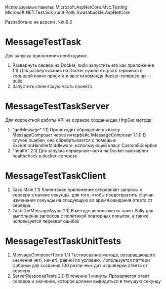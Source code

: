 Используемые пакеты:
Microsoft.AspNetCore.Mvc.Testing
Microsoft.NET.Test.Sdk
xunit
Polly
Swashbuckle.AspNetCore

Разработано на версии .Net 8.0

# MessageTestTask
Для запуска приложения необходимо:
1) Развернуть сервер на Docker, либо запустить его как приложение
1.1) Для развёртывания на Docker нужно открыть терминал в корневой папке проекта и ввести команду docker-compose up --build
2) Запустить клиентскую часть проекта


# MessageTestTaskServer
Для корректной работы API на сервере созданы два HttpGet метода:
1) "getMessage"
1.1) Происходит обращение к классу MessageComposer через интерфейс IMessageComposer
1.1.1) В случае ошибки, она обрабатывается с помощью ExceptionHandlerMiddleware, использующей класс CustomException
2) "health"
2.1) Для запуска серверной части на Docker выставлен healthcheck в docker-compose

# MessageTestTaskClient
1) Task Main
1.1) Клиентское приложение отправляет запросы к серверу в начале секунды, для того, чтобы предотвратить случаи изменения секунды на следующую во время
ожидания ответа от сервера
2) Task GetMessageAsync
2.1) В методе используется пакет Polly для выполнения запросов с политикой повторных попыток, а также используется перехват ошибок

# MessageTestTaskUnitTests
1) MessageComposerTests
1.1) Тестирование метода, возвращающего значения чет!, нечет!, равно! по условию. Используется паттерн фабрики для создания 100 различных дат и проверки ответа от сервера
2) ServerResponseTests
2.1) В течение 1 минуты Проверяется ответ сервера и значение, которое должно выводиться в текущую секунду

